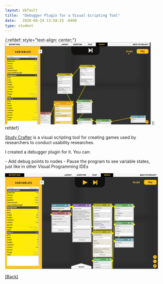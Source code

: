 ```yaml
---
layout: default
title:  "Debugger Plugin for a Visual Scripting Tool"
date:   2020-08-24 13:58:15 -0400
type: student
---
```


{:refdef: style="text-align: center;"}
![debugger1](/assets/images/study-crafter-debugger.gif)
{: refdef}

<p><a href="https://studycrafter.com/">Study Crafter</a> is a visual scripting tool for creating games used by researchers to conduct usability researches. </p>

<!-- wp:paragraph -->
<p>I created a debugger plugin for it. You can:</p>
- Add debug points to nodes
- Pause the program to see variable states, just like in other Visual Programming IDEs

![debugger2](/assets/images/studyCrafter.png)

<a href="/">[Back]</a>
